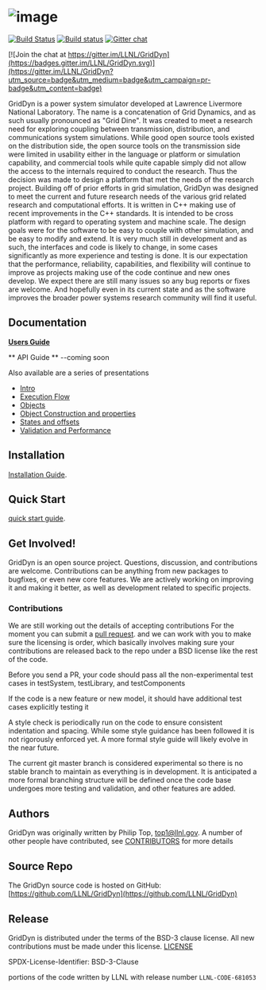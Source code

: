 # ![image](docgen/images/GridDyn_FullColor.png "GridDyn")

[![Build Status](https://travis-ci.org/LLNL/GridDyn.svg?branch=master)](https://travis-ci.org/LLNL/GridDyn)
[![Build status](https://ci.appveyor.com/api/projects/status/e3rygs874w04a25n?svg=true)](https://ci.appveyor.com/project/griddyn/griddyn)
[![Gitter chat](https://badges.gitter.im/LLNL/GridDyn.png)](https://gitter.im/LLNL/GridDyn)

[![Join the chat at https://gitter.im/LLNL/GridDyn](https://badges.gitter.im/LLNL/GridDyn.svg)](https://gitter.im/LLNL/GridDyn?utm_source=badge&utm_medium=badge&utm_campaign=pr-badge&utm_content=badge)

GridDyn is a power system simulator developed at Lawrence Livermore National Laboratory.
The name is a concatenation of Grid Dynamics, and as such usually pronounced as "Grid Dine".
It was created to meet a research need for exploring coupling between transmission, distribution, and communications system simulations.
While good open source tools existed on the distribution side, the open source tools on the transmission side were limited in usability
either in the language or platform or simulation capability, and commercial tools while quite capable simply did not allow the access
to the internals required to conduct the research. Thus the decision was made to design a platform that met the needs of the research project.
Building off of prior efforts in grid simulation, GridDyn was designed to meet the current and future research needs of the various grid related
research and computational efforts. It is written in C++ making use of recent improvements in the C++ standards. It is intended to be cross platform with
regard to operating system and machine scale. The design goals were for the software to be easy to couple with other simulation,
and be easy to modify and extend. It is very much still in development and as such, the interfaces and code is likely to change,
in some cases significantly as more experience and testing is done. It is our expectation that the performance, reliability,
capabilities, and flexibility will continue to improve as projects making use of the code continue and new ones develop.
We expect there are still many issues so any bug reports or fixes are welcome.
And hopefully even in its current state and as the software improves the broader power systems research community will find it useful.

## Documentation

[**Users Guide**](docs/manuals/GridDynUserManual.pdf)

** API Guide ** --coming soon

Also available are a series of presentations

- [Intro](docs/presentations/Griddyn_intro.pptx)
- [Execution Flow](docs/presentations/GridDyn_execution_flow.pptx)
- [Objects](docs/presentations/GridDyn_objects.pptx)
- [Object Construction and properties](docs/presentations/GridDyn_object_construction_and_properties.pptx)
- [States and offsets](docs/presentations/stateData_solverModes_solverOffsets.pptx)
- [Validation and Performance](docs/presentations/GridDyn_validation_and_performance.pptx)

## Installation

[Installation Guide](installation.md).

## Quick Start

[quick start guide](quickStart.md).

## Get Involved!

GridDyn is an open source project. Questions, discussion, and
contributions are welcome. Contributions can be anything from new
packages to bugfixes, or even new core features. We are actively working on improving it and
making it better, as well as development related to specific projects.

### Contributions

We are still working out the details of accepting contributions
For the moment you can submit a
[pull request](https://help.github.com/articles/using-pull-requests/).
and we can work with you to make sure the licensing is order, which basically involves making sure your contributions are released back to the repo under a BSD license like the rest of the code.

Before you send a PR, your code should pass all the non-experimental test cases in testSystem, testLibrary, and testComponents

If the code is a new feature or new model, it should have additional test cases explicitly testing it

A style check is periodically run on the code to ensure consistent indentation and spacing. While some style guidance has been followed it is not rigorously enforced yet.
A more formal style guide will likely evolve in the near future.

The current git master branch is considered experimental so there is no stable branch to maintain as everything is in development. It is anticipated a more formal branching structure will be defined once the code base undergoes more testing and validation, and other features are added.

## Authors

GridDyn was originally written by Philip Top, top1@llnl.gov.
A number of other people have contributed, see [CONTRIBUTORS](CONTRIBUTORS.md) for more details

## Source Repo

The GridDyn source code is hosted on GitHub: [https://github.com/LLNL/GridDyn](https://github.com/LLNL/GridDyn)

## Release

GridDyn is distributed under the terms of the BSD-3 clause license. All new
contributions must be made under this license. [LICENSE](LICENSE)

SPDX-License-Identifier: BSD-3-Clause

portions of the code written by LLNL with release number
`LLNL-CODE-681053`
